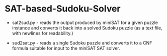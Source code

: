 # SAT-based-Sudoku-Solver
* sat2sud.py - reads the output produced by miniSAT for a given puzzle instance and converts it back into a solved Sudoku puzzle (as a text file, with newlines for readability.)

* sud2sat.py - reads a single Sudoku puzzle and converts it to a CNF formula suitable for input to the miniSAT SAT solver.
